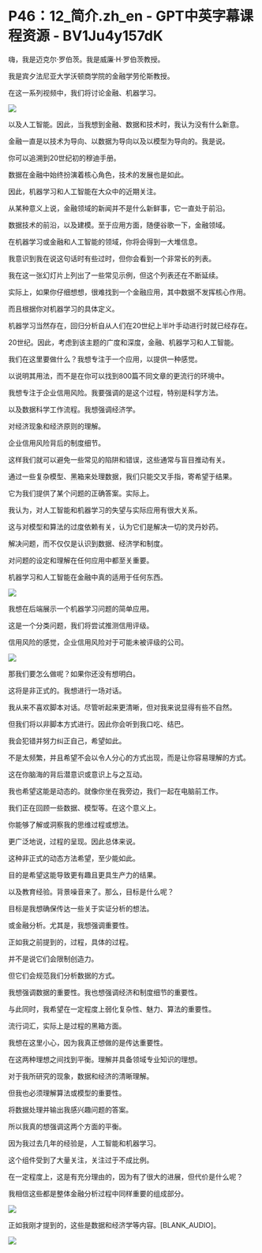 # P46：12_简介.zh_en - GPT中英字幕课程资源 - BV1Ju4y157dK

嗨，我是迈克尔·罗伯茨。我是威廉·H·罗伯茨教授。

我是宾夕法尼亚大学沃顿商学院的金融学劳伦斯教授。

在这一系列视频中，我们将讨论金融、机器学习。

![](img/c75ccb03d9aae112be34d57c7b320033_1.png)

以及人工智能。因此，当我想到金融、数据和技术时，我认为没有什么新意。

金融一直是以技术为导向、以数据为导向以及以模型为导向的。我是说。

你可以追溯到20世纪初的穆迪手册。

数据在金融中始终扮演着核心角色，技术的发展也是如此。

因此，机器学习和人工智能在大众中的近期关注。

从某种意义上说，金融领域的新闻并不是什么新鲜事，它一直处于前沿。

数据技术的前沿，以及建模。至于应用方面，随便谷歌一下，金融领域。

在机器学习或金融和人工智能的领域，你将会得到一大堆信息。

我意识到我在说这句话时有些过时，但你会看到一个非常长的列表。

我在这一张幻灯片上列出了一些常见示例，但这个列表还在不断延续。

实际上，如果你仔细想想，很难找到一个金融应用，其中数据不发挥核心作用。

而且根据你对机器学习的具体定义。

机器学习当然存在，回归分析自从人们在20世纪上半叶手动进行时就已经存在。

20世纪。因此，考虑到该主题的广度和深度，金融、机器学习和人工智能。

我们在这里要做什么？我想专注于一个应用，以提供一种感觉。

以说明其用法，而不是在你可以找到800篇不同文章的更流行的环境中。

我想专注于企业信用风险。我要强调的是这个过程，特别是科学方法。

以及数据科学工作流程。我想强调经济学。

对经济现象和经济原则的理解。

企业信用风险背后的制度细节。

这样我们就可以避免一些常见的陷阱和错误，这些通常与盲目推动有关。

通过一些复杂模型、黑箱来处理数据，我们只能交叉手指，寄希望于结果。

它为我们提供了某个问题的正确答案。实际上。

我认为，对人工智能和机器学习的失望与实际应用有很大关系。

这与对模型和算法的过度依赖有关，认为它们是解决一切的灵丹妙药。

解决问题，而不仅仅是认识到数据、经济学和制度。

对问题的设定和理解在任何应用中都至关重要。

机器学习和人工智能在金融中真的适用于任何东西。

![](img/c75ccb03d9aae112be34d57c7b320033_3.png)

我想在后端展示一个机器学习问题的简单应用。

这是一个分类问题，我们将尝试推测信用评级。

信用风险的感觉，企业信用风险对于可能未被评级的公司。

![](img/c75ccb03d9aae112be34d57c7b320033_5.png)

那我们要怎么做呢？如果你还没有想明白。

这将是非正式的。我想进行一场对话。

我从来不喜欢脚本对话。尽管听起来更清晰，但对我来说显得有些不自然。

但我们将以非脚本方式进行。因此你会听到我口吃、结巴。

我会犯错并努力纠正自己，希望如此。

不是太频繁，并且希望不会以令人分心的方式出现，而是让你容易理解的方式。

这在你脑海的背后潜意识或意识上与之互动。

我也希望这能是动态的。就像你坐在我旁边，我们一起在电脑前工作。

我们正在回顾一些数据、模型等。在这个意义上。

你能够了解或洞察我的思维过程或想法。

更广泛地说，过程的呈现。因此总体来说。

这种非正式的动态方法希望，至少能如此。

目的是希望这能导致更有趣且更具生产力的结果。

以及教育经验。背景噪音来了。那么，目标是什么呢？

目标是我想确保传达一些关于实证分析的想法。

或金融分析。尤其是，我想强调重要性。

正如我之前提到的，过程，具体的过程。

并不是说它们会限制创造力。

但它们会规范我们分析数据的方式。

我想强调数据的重要性。我也想强调经济和制度细节的重要性。

与此同时，我希望在一定程度上弱化复杂性、魅力、算法的重要性。

流行词汇，实际上是过程的黑箱方面。

我想在这里小心，因为我真正想做的是传达重要性。

在这两种理想之间找到平衡。理解并具备领域专业知识的理想。

对于我所研究的现象，数据和经济的清晰理解。

但我也必须理解算法或模型的重要性。

将数据处理并输出我感兴趣问题的答案。

所以我真的想强调这两个方面的平衡。

因为我过去几年的经验是，人工智能和机器学习。

这个组件受到了大量关注，关注过于不成比例。

在一定程度上，这是有充分理由的，因为有了很大的进展，但代价是什么呢？

我相信这些都是整体金融分析过程中同样重要的组成部分。

![](img/c75ccb03d9aae112be34d57c7b320033_7.png)

正如我刚才提到的，这些是数据和经济学等内容。[BLANK_AUDIO]。

![](img/c75ccb03d9aae112be34d57c7b320033_9.png)
